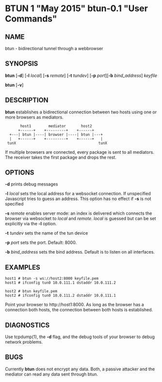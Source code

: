 BTUN 1 "May 2015" btun-0.1 "User Commands"
==========================================

NAME
----

btun - bidirectional tunnel through a webbrowser

SYNOPSIS
--------

**btun** [**-d**] [**-l** *local*] [**-s** *remote*] [**-t** *tundev*] [**-p** *port*][**-b** *bind_address*] *keyfile*

**btun** [**-v**]

DESCRIPTION
-----------

**btun** establishes a bidirectional connection between two hosts
using one or more browsers as mediators.

	       host1        mediator       host2
	      +------+    +---------+    +------+
	  +---| btun |----| browser |----| btun |---+
	  |   +------+    +---------+    +------+   |
	 tunX                                      tunX

If multiple browsers are connected, every package is sent to all
mediators. The receiver takes the first package and drops the rest.

OPTIONS
-------

**-d**
prints debug messages

**-l** *local*
sets the local address for a websocket connection. If unspecified
Javascript tries to guess an address. This option has no effect
if **-s** is not specified

**-s** *remote*
enables server mode: an index is delivered which connects the
browser via websocket to *local* and *remote*. *local* is guessed
but can be set explicitly via the **-l** option.

**-t** *tundev*
sets the name of the tun device

**-p** *port*
sets the port. Default: 8000.

**-b** *bind_address*
sets the bind address. Default is to listen on all interfaces.

EXAMPLES
--------

	host1 # btun -s ws://host2:8000 keyfile.pem
	host1 # ifconfig tun0 10.0.111.1 dstaddr 10.0.111.2

	host2 # btun keyfile.pem
	host2 # ifconfig tun0 10.0.111.2 dstaddr 10.0.111.1

Point your browser to http://host1:8000. As long as the browser has a connection
both hosts, the connection between both hosts is established.

DIAGNOSTICS
-----------

Use tcpdump(1), the **-d** flag, and the debug tools of your browser to debug
network problems.

BUGS
----

Currently **btun** does not encrypt any data. Both, a passive attacker
and the mediator can read any data sent through btun.

